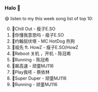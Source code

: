 

### Halo 👋

😄 listen to my this week song list of top 10:

0. 🌈Chill Out - 瘦子E.SO
1. 🌈你懂我意思吗 - 瘦子E.SO
2. 🌈约翰屈伏塔 - MC HotDog 热狗
3. 🌈祖先 ft. HowZ - 瘦子E.SO/HowZ
4. 🌈Reboot 关机 ，开机 - 陈冠希
5. 🌈Running - 陈冠希
6. 🌈飙高速 - 顽童MJ116
7. 🌈Play我呸 - 蔡依林
8. 🌈Super Duper - 顽童MJ116
9. 🌈Running - 顽童MJ116


